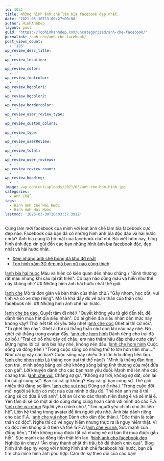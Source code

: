 ```yaml
---
id: 1052
title: Những hình ảnh chế làm bìa facebook đẹp nhất.
date: '2021-05-16T13:00:27+00:00'
author: HinhAnhDep
layout: post
guid: 'https://Tophinhanhdep.com/uncategorized/anh-che-facebook/'
permalink: /anh-che/anh-che-facebook/
post_views_count:
  - '126'
wp_review_desc_title:
  - ''
wp_review_location:
  - ''
wp_review_color:
  - ''
wp_review_fontcolor:
  - ''
wp_review_bgcolor1:
  - ''
wp_review_bgcolor2:
  - ''
wp_review_bordercolor:
  - ''
wp_review_user_review_type:
  - ''
wp_review_custom_colors:
  - ''
wp_review_type:
  - ''
wp_review_userReview:
  - ''
wp_review_total:
  - ''
wp_review_user_reviews:
  - ''
wp_review_review_count:
  - ''
wp_review_heading:
  - ''
image: /wp-content/uploads/2021/03/anh-che-hom-hinh.jpg
categories:
  - Ảnh Chế
tags:
  - Hình Ảnh Chế Hài Hước
  - Hình Ảnh Hài Hước
lastmod: '2025-03-30T10:03:37.391Z'
---
```

Cùng làm mới facebook của mình với loạt ảnh chế làm bìa facebook cực đẹp nào. Facebook của bạn đã có những hình ảnh bìa độc đáo và hài hước chưa? Ảnh bìa củng là bộ mặt của facebook chứ nhỉ. Bài viết hôm nay, blog hình ảnh đẹp xin gửi đến các bạn [những hình ảnh bìa facebook độc](https://tophinhanhdep.com/anh-che/anh-che-facebook/), đẹp nhất và hài hước nhất.

- [Xem những ảnh chế bóng đã khó đỡ nhất](https://tophinhanhdep.com/anh-che/anh-che-bong-da/)
- [Top hình xăm 3D đẹp mà bạn nữ nào cũng thích](https://tophinhanhdep.com/hinh-xam-dep/hinh-xam-dep-cho-nu/)

\![anh bia hai huoc](https://tophinhanhdep.com/wp-content/uploads/2021/03/anh-bia-hai-huoc.jpg) Máu và hiền có kiên quan đến nhau chăng.\ "Bình thường rất máu nhưng khi cáu lại rất hiền". Có bạn nào củng máu và hiền như thế này không nhỉ? ## Những hình ảnh hài hước nhất thế giới.

\![anh che](https://tophinhanhdep.com/wp-content/uploads/2021/03/anh-che.png) Mô tả đơn giản về bản thân của thân chủ.\ "Gầy nhom, học dốt, vui tính và có xe đẹp riêng". Mô tả khá đầy đủ về bản thân của thân chủ facebook nhỉ. ## Những hình ảnh chế hài hước.

\![anh che ba dao.](https://tophinhanhdep.com/wp-content/uploads/2021/03/anh-che-ba-dao-1.jpg) Quyết tâm đi nhé!\ "Quyết không yêu từ giờ đến tết, để dành tiền mua hết đĩa siêu nhân". Có ai ghiền đia siêu nhân đến mức này không vậy? Thôi hết tết rồi yêu tiếp nhé! \![anh che doc](https://tophinhanhdep.com/wp-content/uploads/2021/03/anh-che-doc.jpg) Ghét ai thì cứ nói.\ "Ta ghét tên này". Ghét ai thì cứ thẳng thắn như con khỉ nâu này nhé. Nó ghét cái thằng trong avatar đấy. \![anh che hom hinh](https://tophinhanhdep.com/wp-content/uploads/2021/03/anh-che-hom-hinh.jpg) Dành riêng cho trai đã có bồ.\ "Trai có bồ như cây có chậu, em nào thâm hậu đập chậu cướp cây". Đừng nghe lời cái ảnh bìa này nhé, không nên đâu. \![anh che hom hinh](https://tophinhanhdep.com/wp-content/uploads/2021/03/anh-che-hom-hinh.png) Cuộc sống và đồng tiền.\ "Trong cuộc sống có những thứ to lớn hơn tiền như...." Như cái gì vậy các bạn? Cuộc sống này nhiều thứ lớn hơn đồng tiền lắm. \![anh che nhon nhip](https://tophinhanhdep.com/wp-content/uploads/2021/03/anh-che-nhon-nhip.jpg) Là thằng con trai thì thế nào?\ "Mình là thằng đàn ông con trai, mình sống bằng oxi chứ không sống bằng tình thương của một đứa con gái". Lời khuyện dành cho các bạn nam yếu đuối. Mạnh mẽ lên nhé các chàng trai. \![anh che vui.](https://tophinhanhdep.com/wp-content/uploads/2021/03/anh-che-vui-1.jpg) Chẳng sợ gì.\ "Không sợ trời, không sợ đất, còn lại thì cái gì củng sợ". Bạn sợ cái gì không? Hay cái gì bạn củng sợ. Thế giới nhiều thứ đáng sợ lắm. \![anh che vui nhat](https://tophinhanhdep.com/wp-content/uploads/2021/03/ảnh-chế-vui-nhat.jpg) Đừng sợ ế nha.\ "Trong cuộc đời mỗi người sẽ luôn có một nửa của mình ở đâu đó. Thế nên anh mà ế thì cũng sẽ có đứa ế với anh". Lời an ủi cho các thanh niên đang ế và sẽ mãi ế. Yên tâm đi sẽ có một ai đó cũng đang cùng hoàn cảnh với mình đó các F.A. \![anh che vui nhon](https://tophinhanhdep.com/wp-content/uploads/2021/03/anh-che-vui-nhon.jpg) Người yêu chính chủ.\ "Tìm người yêu chính chủ thì liên hệ". Liên hệ thằng trong avatar để tim người yêu nhé. Ảnh bìa dành riêng cho các F.A. \![anh che vui nhon](https://tophinhanhdep.com/wp-content/uploads/2021/03/anh-che-vui-nhon.png) Dành cho dân độc thân.\ "Độc thân là toàn thân có độc". Nghe thì có vẻ nguy hiểm nhưng thực ra là nguy hiểm thật. Vì có độc nên không ai ở bên và thế là F.A \![anh che vui ve.](https://tophinhanhdep.com/wp-content/uploads/2021/03/anh-che-vui-ve.jpg) Sức mạnh của đồng tiền.\ "Tiền không mua được tất cả nhưng về cơ bản thì mua được gần hết". Sức mạnh của đồng tiền thật lớn lao. \![hinh anh cho facebook dep](https://tophinhanhdep.com/wp-content/uploads/2021/03/hinh-anh-cho-facebook-dep.jpg) Nghiệp ăn chay.\ "Ăn chay thành phật thì trâu bò đã thành chín quả". Blog hình ảnh đẹp hy vọng với những hình ảnh chế facebook hài hước, bạn đã tìm cho mình hình ảnh phù hợp. Cảm ơn sự theo dõi của các bạn!
